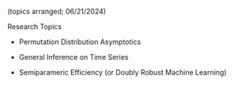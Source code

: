

(topics arranged; 06/21/2024)

Research Topics

- Permutation Distribution Asymptotics

- General Inference on Time Series

- Semiparameric Efficiency (or Doubly Robust Machine Learning)

